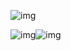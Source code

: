 ![img](https://mmbiz.qpic.cn/mmbiz_png/SlOqFKqEO4EPHaDNnS40WHcCAeibzdCEh3XzUf8F2olicJCMtLM3a5vsdXvrkzMylIZ7AZAwfib1nqxrIAKa9oxfg/640?wx_fmt=png)

![img](https://mmbiz.qpic.cn/mmbiz_png/SlOqFKqEO4EPHaDNnS40WHcCAeibzdCEhPLU0JvJdBqjFWc5u5uVDsibzeI6MD9aGE3WscyLTkvuHHibgIBNtfqWg/640?wx_fmt=png)![img](https://mmbiz.qpic.cn/mmbiz_png/SlOqFKqEO4EPHaDNnS40WHcCAeibzdCEhntoD95s4XtV7DZx5WHTkJfHnLwkNWwagiaQXQbAx4cV9J7QUFNSTUsQ/640?wx_fmt=png)